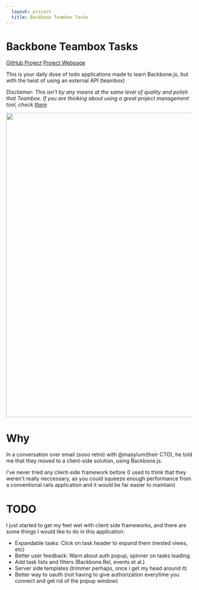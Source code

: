 ```yaml
---
  layout: project
  title: Backbone Teambox Tasks
---
```

# Backbone Teambox Tasks #

<div class="project-links">
  <a class="project-link" href="https://github.com/Juanxo/backbone-teambox-tasks">GitHub Project</a>
  <a class="project-link" href="https://teambox-tasks.herokuapp.com">Project Webpage</a>
</div>

This is your daily dose of todo applications made to learn Backbone.js, but with the twist of using
an external API (teambox)

_Disclaimer: This isn't by any means at the same level of quality and polish that Teambox. If
you are thinking about using a great project management tool, check [them](https://teambox.com)_

<img class="screenshot" style="width: 787px; height: 821px;margin: 0 auto; display: block"
    src="https://raw.github.com/Juanxo/backbone-teambox-tasks/master/screenshot.png" />


# Why #

In a conversation over email (sooo retro) with @masylum(their CTO), he told me that they moved to a
client-side solution, using Backbone.js.

I've never tried any client-side framework before (I used to think that they weren't really
neccessary, as you could squeeze enough performance from a conventional rails application and it
would be far easier to maintain)

# TODO #

I just started to get my feet wet with client side frameworks, and there are some things I would
like to do in this application:

* Expandable tasks: Click on task header to expand them (nested views, etc)
* Better user feedback: Warn about auth popup, spinner on tasks loading.
* Add task lists and filters (Backbone.Rel, events et al.)
* Server side templates (trimmer perhaps, once I get my head around it)
* Better way to oauth (not having to give authorization everytime you connect and get rid of the
  popup window)

